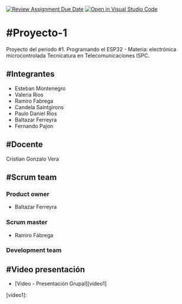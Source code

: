 [![Review Assignment Due Date](https://classroom.github.com/assets/deadline-readme-button-24ddc0f5d75046c5622901739e7c5dd533143b0c8e959d652212380cedb1ea36.svg)](https://classroom.github.com/a/J_sTf_W8)
[![Open in Visual Studio Code](https://classroom.github.com/assets/open-in-vscode-718a45dd9cf7e7f842a935f5ebbe5719a5e09af4491e668f4dbf3b35d5cca122.svg)](https://classroom.github.com/online_ide?assignment_repo_id=10806337&assignment_repo_type=AssignmentRepo)
# #Proyecto-1
Proyecto del periodo #1. Programando el ESP32 - 
Materia: electrónica microcontrolada
Tecnicatura en Telecomunicaciones ISPC.
## #Integrantes
- Esteban Montenegro
- Valeria Rios
- Ramiro Fabrega
- Candela Saintgirons
- Paulo Daniel Rios
- Baltazar Ferreyra
- Fernando Pajon 


## #Docente
Cristian Gonzalo Vera

##  #Scrum team
###  Product owner
- Baltazar Ferreyra
###  Scrum master
- Ramiro Fábrega
###  Development team

## #Video presentación
<!-- YT:START -->
- [Video - Presentación Grupal][video1]

[video1]:


